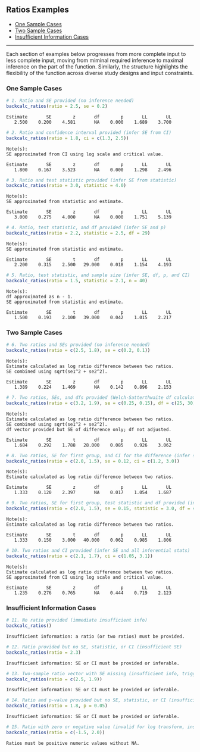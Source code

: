 ## Ratios Examples

- [One Sample Cases](#one-sample-cases)
- [Two Sample Cases](#two-sample-cases)
- [Insufficient Information Cases](#insufficient-information-cases)

------------------------------------------------------------------------

Each section of examples below progresses from more complete input to
less complete input, moving from miminal required inference to maximal
inference on the part of the function. Similarly, the structure
highlights the flexibility of the function across diverse study designs
and input constraints.

### One Sample Cases

``` r
# 1. Ratio and SE provided (no inference needed)
backcalc_ratios(ratio = 2.5, se = 0.2)
```

    Estimate       SE        z       df        p       LL       UL 
       2.500    0.200    4.581       NA    0.000    1.689    3.700 

``` r
# 2. Ratio and confidence interval provided (infer SE from CI)
backcalc_ratios(ratio = 1.8, ci = c(1.3, 2.5))
```

    Note(s):
    SE approximated from CI using log scale and critical value.

    Estimate       SE        z       df        p       LL       UL 
       1.800    0.167    3.523       NA    0.000    1.298    2.496 

``` r
# 3. Ratio and test statistic provided (infer SE from statistic)
backcalc_ratios(ratio = 3.0, statistic = 4.0)
```

    Note(s):
    SE approximated from statistic and estimate.

    Estimate       SE        z       df        p       LL       UL 
       3.000    0.275    4.000       NA    0.000    1.751    5.139 

``` r
# 4. Ratio, test statistic, and df provided (infer SE and p)
backcalc_ratios(ratio = 2.2, statistic = 2.5, df = 29)
```

    Note(s):
    SE approximated from statistic and estimate.

    Estimate       SE        t       df        p       LL       UL 
       2.200    0.315    2.500   29.000    0.018    1.154    4.193 

``` r
# 5. Ratio, test statistic, and sample size (infer SE, df, p, and CI)
backcalc_ratios(ratio = 1.5, statistic = 2.1, n = 40)
```

    Note(s):
    df approximated as n - 1.
    SE approximated from statistic and estimate.

    Estimate       SE        t       df        p       LL       UL 
       1.500    0.193    2.100   39.000    0.042    1.015    2.217 

### Two Sample Cases

``` r
# 6. Two ratios and SEs provided (no inference needed)
backcalc_ratios(ratio = c(2.5, 1.8), se = c(0.2, 0.1))
```

    Note(s):
    Estimate calculated as log ratio difference between two ratios.
    SE combined using sqrt(se1^2 + se2^2).

    Estimate       SE        z       df        p       LL       UL 
       1.389    0.224    1.469       NA    0.142    0.896    2.153 

``` r
# 7. Two ratios, SEs, and dfs provided (Welch-Satterthwaite df calculation)
backcalc_ratios(ratio = c(3.2, 1.9), se = c(0.25, 0.15), df = c(25, 30))
```

    Note(s):
    Estimate calculated as log ratio difference between two ratios.
    SE combined using sqrt(se1^2 + se2^2).
    df vector provided but SE of difference only; df not adjusted.

    Estimate       SE        t       df        p       LL       UL 
       1.684    0.292    1.788   28.000    0.085    0.926    3.062 

``` r
# 8. Two ratios, SE for first group, and CI for the difference (infer second SE and test stats)
backcalc_ratios(ratio = c(2.0, 1.5), se = 0.12, ci = c(1.2, 3.0))
```

    Note(s):
    Estimate calculated as log ratio difference between two ratios.

    Estimate       SE        z       df        p       LL       UL 
       1.333    0.120    2.397       NA    0.017    1.054    1.687 

``` r
# 9. Two ratios, SE for first group, test statistic and df provided (infer missing SE and p)
backcalc_ratios(ratio = c(2.0, 1.5), se = 0.15, statistic = 3.0, df = 40)
```

    Note(s):
    Estimate calculated as log ratio difference between two ratios.

    Estimate       SE        t       df        p       LL       UL 
       1.333    0.150    3.000   40.000    0.062    0.985    1.806 

``` r
# 10. Two ratios and CI provided (infer SE and all inferential stats)
backcalc_ratios(ratio = c(2.1, 1.7), ci = c(1.05, 3.1))
```

    Note(s):
    Estimate calculated as log ratio difference between two ratios.
    SE approximated from CI using log scale and critical value.

    Estimate       SE        z       df        p       LL       UL 
       1.235    0.276    0.765       NA    0.444    0.719    2.123 

### Insufficient Information Cases

``` r
# 11. No ratio provided (immediate insufficient info)
backcalc_ratios()
```

    Insufficient information: a ratio (or two ratios) must be provided.

``` r
# 12. Ratio provided but no SE, statistic, or CI (insufficient SE)
backcalc_ratios(ratio = 2.3)
```

    Insufficient information: SE or CI must be provided or inferable.

``` r
# 13. Two-sample ratio vector with SE missing (insufficient info, triggers message)
backcalc_ratios(ratio = c(2.5, 1.9))
```

    Insufficient information: SE or CI must be provided or inferable.

``` r
# 14. Ratio and p-value provided but no SE, statistic, or CI (insufficient SE)
backcalc_ratios(ratio = 1.8, p = 0.05)
```

    Insufficient information: SE or CI must be provided or inferable.

``` r
# 15. Ratio with zero or negative value (invalid for log transform, insufficient info)
backcalc_ratios(ratio = c(-1.5, 2.0))
```

    Ratios must be positive numeric values without NA.
